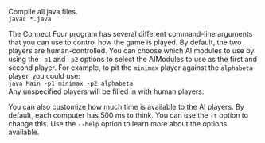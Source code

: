 Compile all java files.<br>
```javac *.java```

The Connect Four program has several different command-line arguments that you can use to control how the game is played. By default, the two players are human-controlled. You can choose which AI modules to use by using the `-p1` and `-p2` options to select the AIModules to use as the first and second player. For example, to pit the `minimax` player against the `alphabeta` player, you could use:<br>
```java Main -p1 minimax -p2 alphabeta```<br>
Any unspecified players will be filled in with human players.<br>

You can also customize how much time is available to the AI players. By default, each computer has 500 ms to think. You can use the `-t` option to change this. Use the `--help` option to learn more about the options available.
